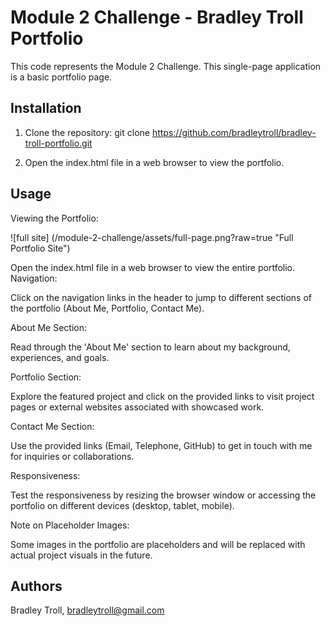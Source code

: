 # Module 2 Challenge - Bradley Troll Portfolio

This code represents the Module 2 Challenge. This single-page application is a basic portfolio page. 

## Installation

1. Clone the repository: git clone https://github.com/bradleytroll/bradley-troll-portfolio.git

2. Open the index.html file in a web browser to view the portfolio.

## Usage

Viewing the Portfolio:

![full site] (/module-2-challenge/assets/full-page.png?raw=true "Full Portfolio Site")

Open the index.html file in a web browser to view the entire portfolio.
Navigation:

Click on the navigation links in the header to jump to different sections of the portfolio (About Me, Portfolio, Contact Me).

About Me Section:

Read through the 'About Me' section to learn about my background, experiences, and goals.

Portfolio Section:

Explore the featured project and click on the provided links to visit project pages or external websites associated with showcased work.

Contact Me Section:

Use the provided links (Email, Telephone, GitHub) to get in touch with me for inquiries or collaborations.

Responsiveness:

Test the responsiveness by resizing the browser window or accessing the portfolio on different devices (desktop, tablet, mobile).

Note on Placeholder Images:

Some images in the portfolio are placeholders and will be replaced with actual project visuals in the future.

## Authors

Bradley Troll, bradleytroll@gmail.com

